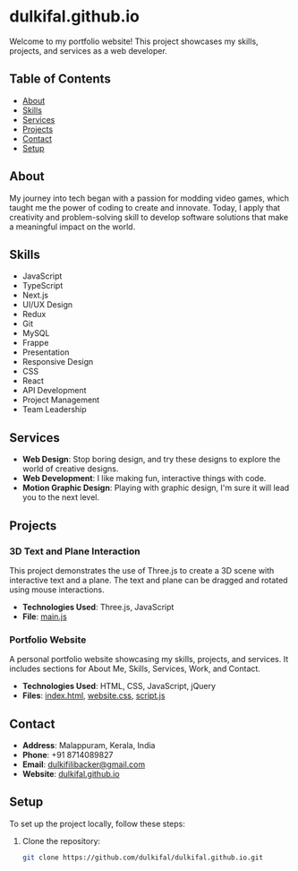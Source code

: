 # dulkifal.github.io

Welcome to my portfolio website! This project showcases my skills, projects, and services as a web developer.

## Table of Contents

- [About](#about)
- [Skills](#skills)
- [Services](#services)
- [Projects](#projects)
- [Contact](#contact)
- [Setup](#setup)

## About

My journey into tech began with a passion for modding video games, which taught me the power of coding to create and innovate. Today, I apply that creativity and problem-solving skill to develop software solutions that make a meaningful impact on the world.

## Skills

- JavaScript
- TypeScript
- Next.js
- UI/UX Design
- Redux
- Git
- MySQL
- Frappe
- Presentation
- Responsive Design
- CSS
- React
- API Development
- Project Management
- Team Leadership

## Services

- **Web Design**: Stop boring design, and try these designs to explore the world of creative designs.
- **Web Development**: I like making fun, interactive things with code.
- **Motion Graphic Design**: Playing with graphic design, I'm sure it will lead you to the next level.

## Projects

### 3D Text and Plane Interaction

This project demonstrates the use of Three.js to create a 3D scene with interactive text and a plane. The text and plane can be dragged and rotated using mouse interactions.

- **Technologies Used**: Three.js, JavaScript
- **File**: [main.js](main.js)

### Portfolio Website

A personal portfolio website showcasing my skills, projects, and services. It includes sections for About Me, Skills, Services, Work, and Contact.

- **Technologies Used**: HTML, CSS, JavaScript, jQuery
- **Files**: [index.html](index.html), [website.css](website.css), [script.js](script.js)

## Contact

- **Address**: Malappuram, Kerala, India
- **Phone**: +91 8714089827
- **Email**: dulkifilibacker@gmail.com
- **Website**: [dulkifal.github.io](https://dulkifal.github.io)

## Setup

To set up the project locally, follow these steps:

1. Clone the repository:
   ```sh
   git clone https://github.com/dulkifal/dulkifal.github.io.git